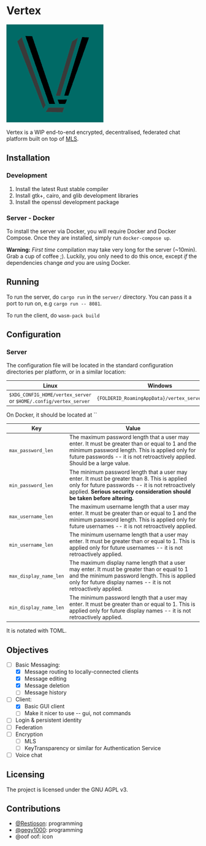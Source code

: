 # Vertex
![Vertex logo](client/gtk/icon.png)

Vertex is a WIP end-to-end encrypted, decentralised, federated chat platform built on top of 
[MLS](https://messaginglayersecurity.rocks).

## Installation

### Development
1. Install the latest Rust stable compiler
2. Install gtk+, cairo, and glib development libraries
3. Install the openssl development package

### Server - Docker
To install the server via Docker, you will require Docker and Docker Compose. Once they are
installed, simply run `docker-compose up`.

**Warning:** *First time* compilation may take very long for the server (~10min). Grab a cup of coffee ;).
Luckily, you only need to do this once, except *if* the dependencies change *and* you are using Docker.

## Running
To run the server, do `cargo run` in the `server/` directory. You can pass it a port to run on,
e.g `cargo run -- 8081`.

To run the client, do `wasm-pack build`

## Configuration

### Server

The configuration file will be located in the standard configuration directories per platform, or in a similar location:

| Linux                                                             | Windows                                          | macOS                                      |
|-------------------------------------------------------------------|--------------------------------------------------|--------------------------------------------|
| `$XDG_CONFIG_HOME/vertex_server` or `$HOME/.config/vertex_server` | `{FOLDERID_RoamingAppData}/vertex_server/config` | `$HOME/Library/Preferences/<project_path>` |

On Docker, it should be located at ``

| Key                    | Value                                                                                                                                                                                                                             |
|------------------------|-----------------------------------------------------------------------------------------------------------------------------------------------------------------------------------------------------------------------------------|
| `max_password_len`     | The maximum password length that a user may enter.  It must be greater than or equal to 1 and the minimum password length. This is applied only for future passwords -- it is not retroactively applied. Should be a large value. |
| `min_password_len`     | The minimum password length that a user may enter. It must be greater than 8. This is applied only for future passwords -- it is not retroactively applied. **Serious security consideration should be taken before altering.**   |
| `max_username_len`     | The maximum username length that a user may enter. It must be greater than or equal to 1 and the minimum password length. This is applied only for future usernames -- it is not retroactively applied.                           |
| `min_username_len`     | The minimum username length that a user may enter. It must be greater than or equal to 1. This is applied only for future usernames -- it is not retroactively applied.                                                           |
| `max_display_name_len` | The maximum display name length that a user may enter. It must be greater than or equal to 1 and the minimum password length. This is applied only for future display names -- it is not retroactively applied.                   |
| `min_display_name_len` | The minimum password length that a user may enter. It must be  greater than or equal to 1. This is  applied only for future display names -- it is not retroactively applied.                                                     |

It is notated with TOML.

## Objectives

- [ ] Basic Messaging:
  - [x] Message routing to locally-connected clients
  - [x] Message editing
  - [x] Message deletion
  - [ ] Message history
- [ ] Client:
  - [x] Basic GUI client
  - [ ] Make it nicer to use -- gui, not commands
- [ ] Login & persistent identity
- [ ] Federation
- [ ] Encryption
  - [ ] MLS
  - [ ] KeyTransparency or similar for Authentication Service
- [ ] Voice chat

## Licensing

The project is licensed under the GNU AGPL v3.

## Contributions
- [@Restioson](https://github.com/Restioson): programming
- [@gegy1000](https://github.com/gegy1000): programming
- @oof oof: icon
